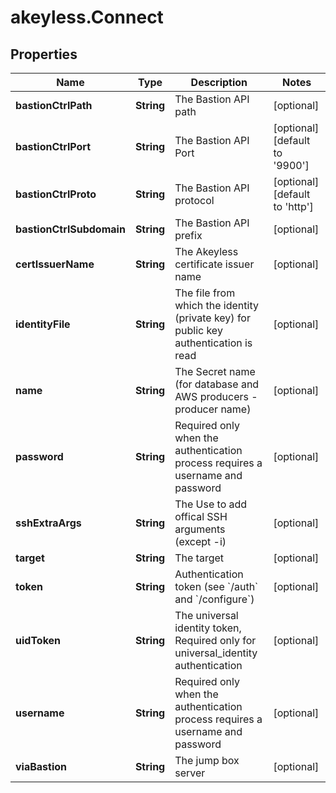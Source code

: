 # akeyless.Connect

## Properties

Name | Type | Description | Notes
------------ | ------------- | ------------- | -------------
**bastionCtrlPath** | **String** | The Bastion API path | [optional] 
**bastionCtrlPort** | **String** | The Bastion API Port | [optional] [default to &#39;9900&#39;]
**bastionCtrlProto** | **String** | The Bastion API protocol | [optional] [default to &#39;http&#39;]
**bastionCtrlSubdomain** | **String** | The Bastion API prefix | [optional] 
**certIssuerName** | **String** | The Akeyless certificate issuer name | [optional] 
**identityFile** | **String** | The file from which the identity (private key) for public key authentication is read | [optional] 
**name** | **String** | The Secret name (for database and AWS producers - producer name) | [optional] 
**password** | **String** | Required only when the authentication process requires a username and password | [optional] 
**sshExtraArgs** | **String** | The Use to add offical SSH arguments (except -i) | [optional] 
**target** | **String** | The target | [optional] 
**token** | **String** | Authentication token (see &#x60;/auth&#x60; and &#x60;/configure&#x60;) | [optional] 
**uidToken** | **String** | The universal identity token, Required only for universal_identity authentication | [optional] 
**username** | **String** | Required only when the authentication process requires a username and password | [optional] 
**viaBastion** | **String** | The jump box server | [optional] 


